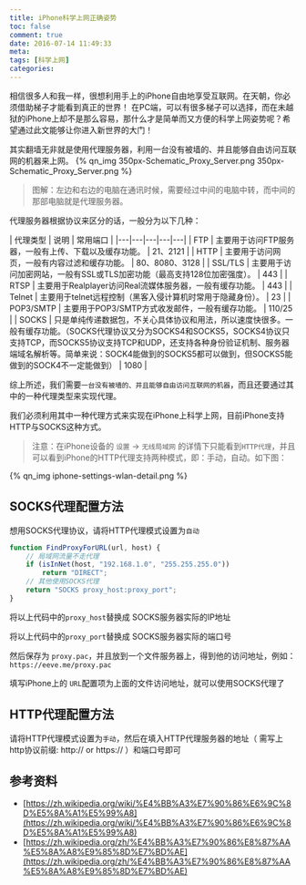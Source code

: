 ```yaml
---
title: iPhone科学上网正确姿势
toc: false
comment: true
date: 2016-07-14 11:49:33
meta:
tags: [科学上网]
categories:
---
```


相信很多人和我一样，很想利用手上的iPhone自由地享受互联网。在天朝，你必须借助梯子才能看到真正的世界！
在PC端，可以有很多梯子可以选择，而在未越狱的iPhone上却不是那么容易，那什么才是简单而又方便的科学上网姿势呢？希望通过此文能够让你进入新世界的大门！

<!-- more -->

其实翻墙无非就是使用代理服务器，利用一台没有被墙的、并且能够自由访问互联网的机器来上网。
{% qn_img 350px-Schematic_Proxy_Server.png 350px-Schematic_Proxy_Server.png %}
> 图解：左边和右边的电脑在通讯时候，需要经过中间的电脑中转，而中间的那部电脑就是代理服务器。


代理服务器根据协议来区分的话，一般分为以下几种：

| 代理类型  |  说明 | 常用端口  |
|---|---|---|---|---|
| FTP  |  主要用于访问FTP服务器，一般有上传、下载以及缓存功能。 |  21、2121  |
| HTTP  |  主要用于访问网页，一般有内容过滤和缓存功能。 | 80、8080、3128  |
| SSL/TLS  |  主要用于访问加密网站，一般有SSL或TLS加密功能（最高支持128位加密强度）。 |  443 |
| RTSP  |  主要用于Realplayer访问Real流媒体服务器，一般有缓存功能。 |  443 |
| Telnet  |  主要用于telnet远程控制（黑客入侵计算机时常用于隐藏身份）。 |  23 |
| POP3/SMTP  |  主要用于POP3/SMTP方式收发邮件，一般有缓存功能。 |  110/25 |
| SOCKS |  只是单纯传递数据包，不关心具体协议和用法，所以速度快很多。一般有缓存功能。（SOCKS代理协议又分为SOCKS4和SOCKS5，SOCKS4协议只支持TCP，而SOCKS5协议支持TCP和UDP，还支持各种身份验证机制、服务器端域名解析等。简单来说：SOCK4能做到的SOCKS5都可以做到，但SOCKS5能做到的SOCK4不一定能做到） |  1080 |

综上所述，我们需要`一台没有被墙的、并且能够自由访问互联网的机器`，而且还要通过其中的一种代理类型来实现代理。



我们必须利用其中一种代理方式来实现在iPhone上科学上网，目前iPhone支持HTTP与SOCKS这种方式。

> 注意：在iPhone设备的 `设置` -> `无线局域网` 的详情下只能看到`HTTP代理`，并且可以看到iPhone的HTTP代理支持两种模式，即：手动，自动。如下图：

{% qn_img iphone-settings-wlan-detail.png %}

## SOCKS代理配置方法

想用SOCKS代理协议，请将HTTP代理模式设置为`自动`

```javascript
function FindProxyForURL(url, host) {
    // 局域网流量不走代理
    if (isInNet(host, "192.168.1.0", "255.255.255.0"))
        return "DIRECT";
    // 其他使用SOCKS代理
    return "SOCKS proxy_host:proxy_port";
}
```

将以上代码中的`proxy_host`替换成 SOCKS服务器实际的IP地址

将以上代码中的`proxy_port`替换成 SOCKS服务器实际的端口号

然后保存为 `proxy.pac`，并且放到一个文件服务器上，得到他的访问地址，例如：`https://eeve.me/proxy.pac`

填写iPhone上的 `URL`配置项为上面的文件访问地址，就可以使用SOCKS代理了

## HTTP代理配置方法

请将HTTP代理模式设置为`手动`，然后在填入HTTP代理服务器的地址（ 需写上http协议前缀: http:// or https:// ）和端口号即可


## 参考资料
- [https://zh.wikipedia.org/wiki/%E4%BB%A3%E7%90%86%E6%9C%8D%E5%8A%A1%E5%99%A8](https://zh.wikipedia.org/wiki/%E4%BB%A3%E7%90%86%E6%9C%8D%E5%8A%A1%E5%99%A8)
- [https://zh.wikipedia.org/zh/%E4%BB%A3%E7%90%86%E8%87%AA%E5%8A%A8%E9%85%8D%E7%BD%AE](https://zh.wikipedia.org/zh/%E4%BB%A3%E7%90%86%E8%87%AA%E5%8A%A8%E9%85%8D%E7%BD%AE)



